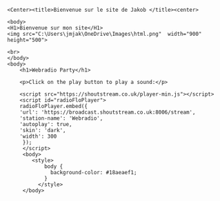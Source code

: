     <Center><title>Bienvenue sur le site de Jakob </title><center>
    
    <body> 
    <H1>Bienvenue sur mon site</H1>
    <img src="C:\Users\jmjak\OneDrive\Images\html.png"  width="900" height="500">
    
    <br>
    </body>
    <body>
        <h1>Webradio Party</h1>

        <p>Click on the play button to play a sound:</p>
        
        <script src="https://shoutstream.co.uk/player-min.js"></script>
        <script id="radioFloPlayer">
        radioFloPlayer.embed({
        'url': 'https://broadcast.shoutstream.co.uk:8006/stream',
        'station-name': 'Webradio',
        'autoplay': true,
        'skin': 'dark',
        'width': 300
         });
         </script>
         <body>
            <style>
                body {
                  background-color: #18aeaef1;
                }
              </style>
         </body>

          
        
        
</html>
